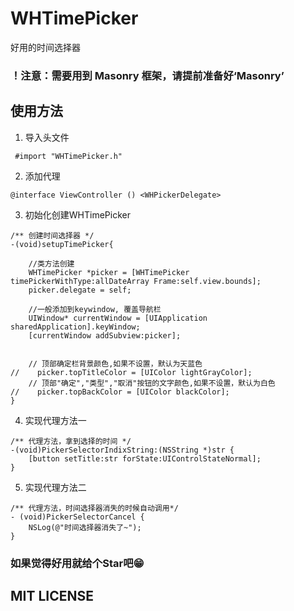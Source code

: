 # WHTimePicker
好用的时间选择器

### ！注意：需要用到 Masonry 框架，请提前准备好‘Masonry’

## 使用方法 

1. 导入头文件 
```objc
 #import "WHTimePicker.h"
```

2. 添加代理
```objc
@interface ViewController () <WHPickerDelegate>
```

3. 初始化创建WHTimePicker
```objc
/** 创建时间选择器 */
-(void)setupTimePicker{
    
    //类方法创建
    WHTimePicker *picker = [WHTimePicker timePickerWithType:allDateArray Frame:self.view.bounds];
    picker.delegate = self;
    
    //一般添加到keywindow, 覆盖导航栏
    UIWindow* currentWindow = [UIApplication sharedApplication].keyWindow;
    [currentWindow addSubview:picker];
    

    // 顶部确定栏背景颜色,如果不设置，默认为天蓝色
//    picker.topTitleColor = [UIColor lightGrayColor];
    // 顶部"确定","类型","取消"按钮的文字颜色,如果不设置，默认为白色
//    picker.topBackColor = [UIColor blackColor];
}
```

4. 实现代理方法一
```objc
/** 代理方法，拿到选择的时间 */
-(void)PickerSelectorIndixString:(NSString *)str {
    [button setTitle:str forState:UIControlStateNormal];
}
```

5. 实现代理方法二
```objc
/** 代理方法，时间选择器消失的时候自动调用*/
- (void)PickerSelectorCancel {
    NSLog(@"时间选择器消失了~");
}
```
### 如果觉得好用就给个Star吧😁

## MIT LICENSE
